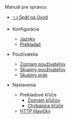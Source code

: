 <div class="sidebar-section">Manuál pre správcu</div>

- [:point_left: Späť na Úvod](/?back)

- Konfigurácia
  - [Jazyky](/admin/setup/languages.md)
  - [Prekladač](/admin/setup/translation.md)

- Používatelia
  - [Zoznam používateľov](/admin/users/README.md)
  - [Skupiny používateľov](/admin/users/user-groups.md)
  - [Skupiny práv](/admin/users/perm-groups.md)

- Nastavenia
  - Prekladové kľúče
    - [Zoznam kľúčov](/admin/settings/translation-keys/README.md)
    - [Chýbajúce kľúče](/admin/settings/missing-keys/README.md)
  - [HTTP hlavičky](/admin/settings/response-header/README.md)